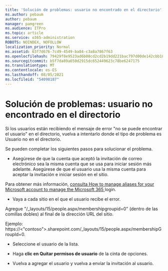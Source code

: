 ```yaml
---
title: 'Solución de problemas: usuario no encontrado en el directorio'
ms.author: pebaum
author: pebaum
manager: pamgreen
ms.audience: ITPro
ms.topic: article
ms.service: o365-administration
ROBOTS: NOINDEX, NOFOLLOW
localization_priority: Normal
ms.assetid: 63f7d676-7cd9-4549-ba84-c3a8a7867f63
ms.openlocfilehash: 79429f8e9523ad6b08cd2cd2b19dd221bac797d00de142cbb18826b86fb5ae4e
ms.sourcegitcommit: b5f7da89a650d2915dc652449623c78be6247175
ms.translationtype: MT
ms.contentlocale: es-ES
ms.lasthandoff: 08/05/2021
ms.locfileid: "54098187"
---
```

# <a name="troubleshoot-issue---user-not-found-in-directory"></a>Solución de problemas: usuario no encontrado en el directorio

Si los usuarios están recibiendo el mensaje de error "no se puede encontrar el usuario" en el directorio, vuelva a intentarlo donde el tipo de problema es Usuario no en el directorio.

Se pueden completar los siguientes pasos para solucionar el problema.

- Asegúrese de que la cuenta que aceptó la invitación de correo electrónico sea la misma cuenta que se usa para iniciar sesión más adelante. Asegúrese de que el usuario usa la misma cuenta para aceptar la invitación e iniciar sesión en el sitio. 

Para obtener más información, [consulta How to manage aliases for your Microsoft account to manage the Microsoft 365 </a> login](https://support.microsoft.com/help/12407/microsoft-account-how-to-manage-aliases). 

- Vaya a cada sitio en el que el usuario recibe el error. 

Agregue "/_layouts/15/people.aspx/membershipgroupid=0" (dentro de las comillas dobles) al final de la dirección URL del sitio. 

Ejemplo: https://<"contoso">.sharepoint.com/_layouts/15/people.aspx/membershipGroupId=0.

- Seleccione el usuario de la lista.

- Haga **clic en Quitar permisos de usuario** de la cinta de opciones. 
-  Vuelva a agregar el usuario y vuelva a enviar la invitación al usuario.

